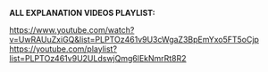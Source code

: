 **ALL EXPLANATION VIDEOS PLAYLIST:**

https://www.youtube.com/watch?v=UwRAUuZxiGQ&list=PLPTOz461v9U3cWgaZ3BpEmYxo5FT5oCjp
https://youtube.com/playlist?list=PLPTOz461v9U2ULdswjQmg6lEkNmrRt8R2
